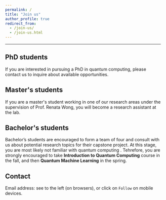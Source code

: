 ```yaml
---
permalink: /
title: "Join us"
author_profile: true
redirect_from: 
  - /join-us/
  - /join-us.html
---
```


---

## PhD students

If you are interested in pursuing a PhD in quantum computing, please contact us to inquire about available opportunities.

## Master's students

If you are a master's student working in one of our research areas under the supervision of Prof. Renata Wong, you will become a research assistant at the lab.

## Bachelor's students

Bachelor’s students are encouraged to form a team of four and consult with us about potential research topics for their capstone project. At this stage, you are most likely not familiar with quantum computing . Tehrefore, you are strongly encouraged to take **Introduction to Quantum Computing** course in the fall, and then **Quantum Machine Learning** in the spring. 

## Contact

Email address: see to the left (on browsers), or click on `Follow` on mobile devices. 
